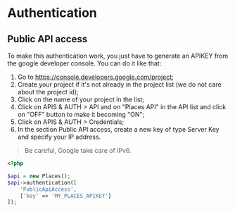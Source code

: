 Authentication
==============

Public API access
-----------------

To make this authentication work, you just have to generate an APIKEY from the google developer console. You can do it like that:

1. Go to https://console.developers.google.com/project;
2. Create your project if it's not already in the project list (we do not care about the project id);
3. Click on the name of your project in the list;
4. Click on APIS & AUTH > API and on "Places API" in the API list and click on "OFF" button to make it becoming "ON";
5. Click on APIS & AUTH > Credentials;
6. In the section Public API access, create a new key of type Server Key and specify your IP address.

> Be careful, Google take care of IPv6.

```php
<?php

$api = new Places();
$api->authentication([
    'PublicApiAccess',
    ['key' => 'MY_PLACES_APIKEY']
]);
```
